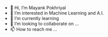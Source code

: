 - 👋 Hi, I’m Mayank Pokhriyal
- 👀 I’m interested in Machine Learning and A.I.
- 🌱 I’m currently learning 
- 💞️ I’m looking to collaborate on ...
- 📫 How to reach me ...

<!---
Mayank874/Mayank874 is a ✨ special ✨ repository because its `README.md` (this file) appears on your GitHub profile.
You can click the Preview link to take a look at your changes.
--->
